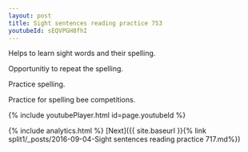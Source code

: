 ```yaml
---
layout: post
title: Sight sentences reading practice 753
youtubeId: sEQVPGH8fhI
---
```

 
 
Helps to learn sight words and their spelling.

Opportunitiy to repeat the spelling. 

Practice spelling. 
 
Practice for spelling bee competitions. 
 
{% include youtubePlayer.html id=page.youtubeId %}
 
 
{% include analytics.html %} 
[Next]({{ site.baseurl }}{% link  split1/_posts/2016-09-04-Sight sentences reading practice 717.md%})
 

